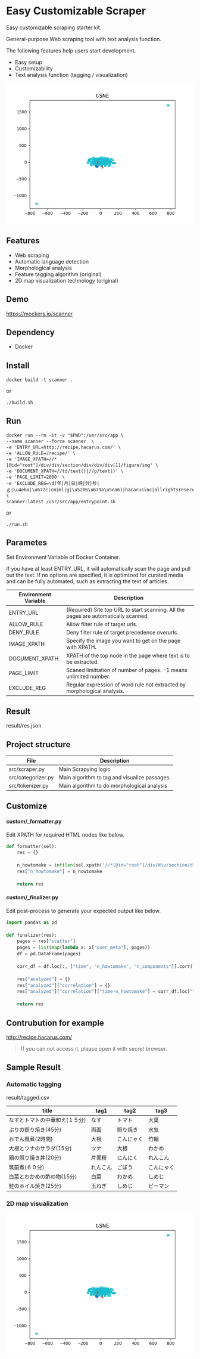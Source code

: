 # Easy Customizable Scraper

Easy customizable scraping starter kit.

General-purpose Web scraping tool with text analysis function.

The following features help users start development.

- Easy setup
- Customizability
- Text analysis function (tagging / visualization)

![Visualization](https://github.com/makotunes/easy-customizable-scraper/blob/ee040d871fec83afe7b7f25747ce61c1066c16c7/workspace/figure.png)

## Features

- Web scraping
- Automatic language detection
- Morphological analysis
- Feature tagging algorithm (original)
- 2D map visualization technology (original)

## Demo

https://mockers.io/scanner

## Dependency

- Docker

## Install

```Shell
docker build -t scanner .
```

or

```Shell
./build.sh
```

## Run

```Shell
docker run --rm -it -v "$PWD":/usr/src/app \
--name scanner --force scanner  \
-e 'ENTRY_URL=http://recipe.hacarus.com/' \
-e 'ALLOW_RULE=/recipe/' \
-e 'IMAGE_XPATH=//*[@id="root"]/div/div/section/div/div/div[1]/figure/img' \
-e 'DOCUMENT_XPATH=//td/text()|//p/text()' \
-e 'PAGE_LIMIT=2000' \
-e 'EXCLUDE_REG=\d(年|月|日|時|分|秒|ｇ|\u4eba|\u672c|cm|ml|g|\u5206\u679a\u5ea6)|hacarusinc|allrightsreserved' \
scanner:latest /usr/src/app/entrypoint.sh
```

or 

```Shell
./run.sh
```

## Parametes

Set Environment Variable of Docker Container.

If you have at least ENTRY_URL, it will automatically scan the page and pull out the text.
If no options are specified, it is optimized for curated media and can be fully automated, such as extracting the text of articles.

| Environment Variable | Description                                                                                  |
|----------------------|----------------------------------------------------------------------------------------------|
| ENTRY_URL            | (Required) Site top URL to start scanning. All the pages are automatically scanned.          |
| ALLOW_RULE           | Allow filter rule of target urls.                                                            |
| DENY_RULE            | Deny filter rule of target precedence overurls.                                              |
| IMAGE_XPATH          | Specify the image you want to get on the page with XPATH.                                    |
| DOCUMENT_XPATH       | XPATH of the top node in the page where text is to be extracted.                             |
| PAGE_LIMIT           | Scaned limittation of number of pages. -1 means unlimited number.                            |
| EXCLUDE_REG          | Regular expression of word rule not extracted by morphological analysis.                     |


## Result

result/res.json

## Project structure

| File                 | Description                                            |
|----------------------|--------------------------------------------------------|
| src/scraper.py       | Main Scrapying logic                                   |
| src/categorizer.py   | Main algorithm to tag and visualize passages.          |
| src/tokenizer.py     | Main algorithm to do morphological analysis            |

## Customize

#### custom/_formatter.py

Edit XPATH for required HTML nodes like below.

```Python
def formatter(sel):
    res = {}

    n_howtomake = int(len(sel.xpath('//*[@id="root"]/div/div/section/div/div/div[2]/div[1]/table[2]/tbody/tr/td/text()').extract()) / 2)
    res["n_howtomake"] = n_howtomake

    return res
```


#### custom/_finalizer.py

Edit post-process to generate your expected output like below.


```Python
import pandas as pd

def finalizer(res):
    pages = res["scatter"]
    pages = list(map(lambda x: x["user_meta"], pages))
    df = pd.DataFrame(pages)

    corr_df = df.loc[:, ["time", "n_howtomake", "n_components"]].corr()

    res["analyzed"] = {}
    res["analyzed"]["correlation"] = {}
    res["analyzed"]["correlation"]["time-n_howtomake"] = corr_df.loc["time", "n_howtomake"]

    return res
```

## Contrubution for example

http://recipe.hacarus.com/

> If you can not access it, please open it with secret browser.

## Sample Result

### Automatic tagging

result/tagged.csv

|title                           |tag1  |tag2     |tag3    |
|--------------------------------|------|---------|--------|
|なすとトマトの中華和え(１５分)                |なす    |トマト      |大葉      |
|ぶりの照り焼き(45分)                    |両面    |照り焼き     |水気      |
|おでん風煮(2時間)                      |大根    |こんにゃく    |竹輪      |
|大根とツナのサラダ(15分)                  |ツナ    |大根       |わかめ     |
|鶏の照り焼き丼(20分)                    |片栗粉   |にんにく     |れんこん    |
|筑前煮(６０分)                        |れんこん  |ごぼう      |こんにゃく   |
|白菜とわかめの酢の物(15分)                 |白菜    |わかめ      |しめじ     |
|鮭のホイル焼き(25分)                    |玉ねぎ   |しめじ      |ピーマン    |


### 2D map visualization

![Visualization](https://github.com/makotunes/easy-customizable-scraper/blob/ee040d871fec83afe7b7f25747ce61c1066c16c7/workspace/figure.png)
